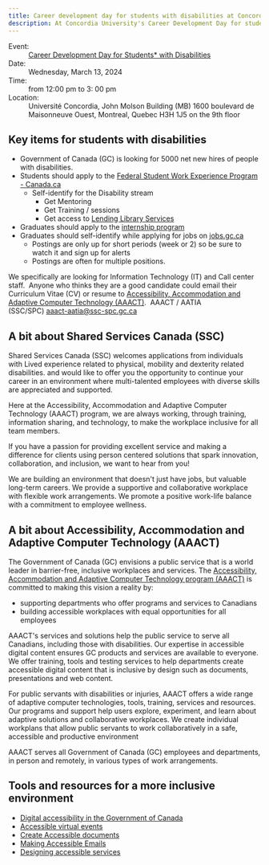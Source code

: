 ```yaml
---
title: Career development day for students with disabilities at Concordia
description: At Concordia University's Career Development Day for students with disabilities, Shared Services Canada's Accessibility, Accommodation, and Adaptive Computer Technology (AAACT) service showcased advanced technologies to promote inclusivity and equal opportunities in the workforce.
---
```


<dl>
<dt>Event:</dt>
<dd><a href="https://www.concordia.ca/students/success/career-planning/employers/career-fair/career-development.html">Career Development Day for Students* with Disabilities</a></dd>
<dt>Date:</dt>
<dd>Wednesday, March 13, 2024</dd>
<dt>Time:</dt>
<dd>from 12:00 pm to 3: 00 pm</dd>
<dt>Location:</dt>
<dd>Université Concordia, John Molson Building (MB) 1600 boulevard de Maisonneuve Ouest, Montreal, Quebec H3H 1J5 on the 9th floor</dd>
</dl>

## Key items for students with disabilities

- Government of Canada (GC) is looking for 5000 net new hires of people with disabilities.
- Students should apply to the [Federal Student Work Experience Program - Canada.ca](https://www.canada.ca/en/public-service-commission/jobs/services/recruitment/students/federal-student-work-program.html "https://www.canada.ca/en/public-service-commission/jobs/services/recruitment/students/federal-student-work-program.html")
  - Self-identify for the Disability stream
    - Get Mentoring
    - Get Training / sessions
    - Get access to [Lending Library Services](https://www.canada.ca/en/shared-services/corporate/aaact-program/lending-library-service-pilot-project.html)
- Graduates should apply to the [internship program](https://www.canada.ca/en/public-service-commission/jobs/services/recruitment/federal-internship-program-canadians-disabilities.html "https://www.canada.ca/en/public-service-commission/jobs/services/recruitment/federal-internship-program-canadians-disabilities.html")
- Graduates should self-identify while applying for jobs on [jobs.gc.ca](https://www.canada.ca/en/services/jobs/opportunities/government.html)
  - Postings are only up for short periods (week or 2) so be sure to watch it and sign up for alerts
  - Postings are often for multiple positions.

We specifically are looking for Information Technology (IT) and Call center staff.  Anyone who thinks they are a good candidate could email their Curriculum Vitae (CV) or resume to [Accessibility, Accommodation and Adaptive Computer Technology (AAACT)](https://www.canada.ca/en/shared-services/corporate/aaact-program.html).  AAACT / AATIA (SSC/SPC) [aaact-aatia@ssc-spc.gc.ca](mailto:aaact-aatia@ssc-spc.gc.ca "mailto:aaact-aatia@ssc-spc.gc.ca")

## A bit about Shared Services Canada (SSC)

Shared Services Canada (SSC) welcomes applications from individuals with Lived experience related to physical, mobility and dexterity related disabilities. and would like to offer you the opportunity to continue your career in an environment where multi-talented employees with diverse skills are appreciated and supported.

Here at the Accessibility, Accommodation and Adaptive Computer Technology (AAACT) program, we are always working, through training, information sharing, and technology, to make the workplace inclusive for all team members.

If you have a passion for providing excellent service and making a difference for clients using person centered solutions that spark innovation, collaboration, and inclusion, we want to hear from you!

We are building an environment that doesn't just have jobs, but valuable long-term careers. We provide a supportive and collaborative workplace with flexible work arrangements. We promote a positive work-life balance with a commitment to employee wellness.

## A bit about Accessibility, Accommodation and Adaptive Computer Technology (AAACT)

The Government of Canada (GC) envisions a public service that is a world leader in barrier-free, inclusive workplaces and services. The [Accessibility, Accommodation and Adaptive Computer Technology program (AAACT)](https://www.canada.ca/en/shared-services/corporate/aaact-program.html) is committed to making this vision a reality by:

- supporting departments who offer programs and services to Canadians
- building accessible workplaces with equal opportunities for all employees

AAACT's services and solutions help the public service to serve all Canadians, including those with disabilities. Our expertise in accessible digital content ensures GC products and services are available to everyone. We offer training, tools and testing services to help departments create accessible digital content that is inclusive by design such as documents, presentations and web content.

For public servants with disabilities or injuries, AAACT offers a wide range of adaptive computer technologies, tools, training, services and resources. Our programs and support help users explore, experiment, and learn about adaptive solutions and collaborative workplaces. We create individual workplans that allow public servants to work collaboratively in a safe, accessible and productive environment

AAACT serves all Government of Canada (GC) employees and departments, in person and remotely, in various types of work arrangements.

## Tools and resources for a more inclusive environment

- [Digital accessibility in the Government of Canada](https://a11y.canada.ca/en/digital-accessibility-in-the-government-of-canada/ "https://a11y.canada.ca/en/digital-accessibility-in-the-government-of-canada/")
- [Accessible virtual events](https://a11y.canada.ca/en/accessible-virtual-events/ "https://a11y.canada.ca/en/accessible-virtual-events/")
- [Create Accessible documents](https://a11y.canada.ca/en/create-document/ "https://a11y.canada.ca/en/create-document/")
- [Making Accessible Emails](https://a11y.canada.ca/en/making-accessible-emails/ "https://a11y.canada.ca/en/making-accessible-emails/")
- [Designing accessible services](https://a11y.canada.ca/en/designing-accessible-services/ "https://a11y.canada.ca/en/designing-accessible-services/")
